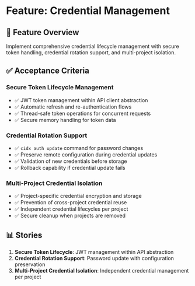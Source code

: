 # Feature: Credential Management

## 🎯 **Feature Overview**

Implement comprehensive credential lifecycle management with secure token handling, credential rotation support, and multi-project isolation.

## ✅ **Acceptance Criteria**

### Secure Token Lifecycle Management
- ✅ JWT token management within API client abstraction
- ✅ Automatic refresh and re-authentication flows
- ✅ Thread-safe token operations for concurrent requests
- ✅ Secure memory handling for token data

### Credential Rotation Support
- ✅ `cidx auth update` command for password changes
- ✅ Preserve remote configuration during credential updates
- ✅ Validation of new credentials before storage
- ✅ Rollback capability if credential update fails

### Multi-Project Credential Isolation
- ✅ Project-specific credential encryption and storage
- ✅ Prevention of cross-project credential reuse
- ✅ Independent credential lifecycles per project
- ✅ Secure cleanup when projects are removed

## 📊 **Stories**
1. **Secure Token Lifecycle**: JWT management within API abstraction
2. **Credential Rotation Support**: Password update with configuration preservation
3. **Multi-Project Credential Isolation**: Independent credential management per project